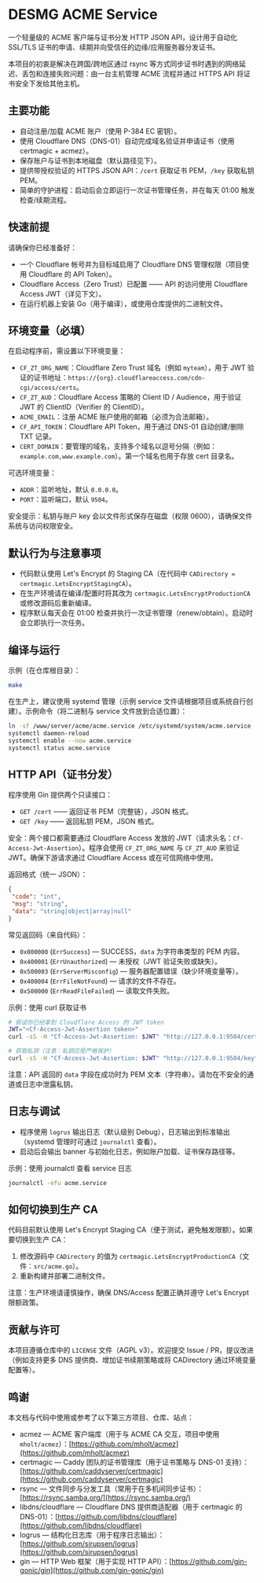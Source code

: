 # DESMG ACME Service

一个轻量级的 ACME 客户端与证书分发 HTTP JSON API，设计用于自动化 SSL/TLS 证书的申请、续期并向受信任的边缘/应用服务器分发证书。

本项目的初衷是解决在跨国/跨地区通过 rsync 等方式同步证书时遇到的网络延迟、丢包和连接失败问题：由一台主机管理 ACME 流程并通过 HTTPS API 将证书安全下发给其他主机。

## 主要功能

- 自动注册/加载 ACME 账户（使用 P-384 EC 密钥）。
- 使用 Cloudflare DNS（DNS-01）自动完成域名验证并申请证书（使用 certmagic + acmez）。
- 保存账户与证书到本地磁盘（默认路径见下）。
- 提供带授权验证的 HTTPS JSON API：`/cert` 获取证书 PEM，`/key` 获取私钥 PEM。
- 简单的守护进程：启动后会立即运行一次证书管理任务，并在每天 01:00 触发检查/续期流程。

## 快速前提

请确保你已经准备好：

- 一个 Cloudflare 帐号并为目标域启用了 Cloudflare DNS 管理权限（项目使用 Cloudflare 的 API Token）。
- Cloudflare Access（Zero Trust）已配置 —— API 的访问使用 Cloudflare Access JWT（详见下文）。
- 在运行机器上安装 Go（用于编译），或使用仓库提供的二进制文件。

## 环境变量（必填）

在启动程序前，需设置以下环境变量：

- `CF_ZT_ORG_NAME`：Cloudflare Zero Trust 域名（例如 `myteam`），用于 JWT 验证的证书地址：`https://{org}.cloudflareaccess.com/cdn-cgi/access/certs`。
- `CF_ZT_AUD`：Cloudflare Access 策略的 Client ID / Audience，用于验证 JWT 的 ClientID（Verifier 的 ClientID）。
- `ACME_EMAIL`：注册 ACME 账户使用的邮箱（必须为合法邮箱）。
- `CF_API_TOKEN`：Cloudflare API Token，用于通过 DNS-01 自动创建/删除 TXT 记录。
- `CERT_DOMAIN`：要管理的域名，支持多个域名以逗号分隔（例如：`example.com,www.example.com`）。第一个域名也用于存放 cert 目录名。

可选环境变量：

- `ADDR`：监听地址，默认 `0.0.0.0`。
- `PORT`：监听端口，默认 `9504`。

安全提示：私钥与账户 key 会以文件形式保存在磁盘（权限 0600），请确保文件系统与访问权限安全。

## 默认行为与注意事项

- 代码默认使用 Let's Encrypt 的 Staging CA（在代码中 `CADirectory = certmagic.LetsEncryptStagingCA`）。
- 在生产环境请在编译/配置时将其改为 `certmagic.LetsEncryptProductionCA` 或修改源码后重新编译。
- 程序默认每天会在 01:00 检查并执行一次证书管理（renew/obtain）。启动时会立即执行一次任务。

## 编译与运行

示例（在仓库根目录）：

```bash
make
```

在生产上，建议使用 systemd 管理（示例 service 文件请根据项目或系统自行创建）。示例命令（将二进制与 service 文件放到合适位置）：

```bash
ln -sf /www/server/acme/acme.service /etc/systemd/system/acme.service
systemctl daemon-reload
systemctl enable --now acme.service
systemctl status acme.service
```

## HTTP API（证书分发）

程序使用 Gin 提供两个只读接口：

- `GET /cert` —— 返回证书 PEM（完整链），JSON 格式。
- `GET /key`  —— 返回私钥 PEM，JSON 格式。

安全：两个接口都需要通过 Cloudflare Access 发放的 JWT（请求头名：`Cf-Access-Jwt-Assertion`）。程序会使用 `CF_ZT_ORG_NAME` 与 `CF_ZT_AUD` 来验证 JWT。确保下游请求通过 Cloudflare Access 或在可信网络中使用。

返回格式（统一 JSON）：

```json
{
 "code": "int",
 "msg": "string",
 "data": "string|object|array|null"
}
```

常见返回码（来自代码）：

- `0x000000` (`ErrSuccess`) — SUCCESS，`data` 为字符串类型的 PEM 内容。
- `0x400001` (`ErrUnauthorized`) — 未授权（JWT 验证失败或缺失）。
- `0x500003` (`ErrServerMisconfig`) — 服务器配置错误（缺少环境变量等）。
- `0x400004` (`ErrFileNotFound`) — 请求的文件不存在。
- `0x500000` (`ErrReadFileFailed`) — 读取文件失败。

示例：使用 curl 获取证书

```bash
# 假设你已经拿到 Cloudflare Access 的 JWT token
JWT="<Cf-Access-Jwt-Assertion token>"
curl -sS -H "Cf-Access-Jwt-Assertion: $JWT" "http://127.0.0.1:9504/cert" | jq -r '.data'

# 获取私钥（注意：私钥应受严格保护）
curl -sS -H "Cf-Access-Jwt-Assertion: $JWT" "http://127.0.0.1:9504/key" | jq -r '.data'
```

注意：API 返回的 `data` 字段在成功时为 PEM 文本（字符串）。请勿在不安全的通道或日志中泄露私钥。

## 日志与调试

- 程序使用 `logrus` 输出日志（默认级别 Debug），日志输出到标准输出（systemd 管理时可通过 `journalctl` 查看）。
- 启动后会输出 banner 与初始化日志，例如账户加载、证书保存路径等。

示例：使用 journalctl 查看 service 日志

```bash
journalctl -efu acme.service
```

## 如何切换到生产 CA

代码目前默认使用 Let's Encrypt Staging CA（便于测试，避免触发限额）。如果要切换到生产 CA：

1. 修改源码中 `CADirectory` 的值为 `certmagic.LetsEncryptProductionCA`（文件：`src/acme.go`）。
2. 重新构建并部署二进制文件。

注意：生产环境请谨慎操作，确保 DNS/Access 配置正确并遵守 Let's Encrypt 限额政策。

## 贡献与许可

本项目遵循仓库中的 `LICENSE` 文件（AGPL v3）。欢迎提交 Issue / PR，提议改进（例如支持更多 DNS 提供商、增加证书续期策略或将 CADirectory 通过环境变量配置等）。

## 鸣谢

本文档与代码中使用或参考了以下第三方项目、仓库、站点：

- acmez — ACME 客户端库（用于与 ACME CA 交互，项目中使用 `mholt/acmez`）：[https://github.com/mholt/acmez](https://github.com/mholt/acmez)
- certmagic — Caddy 团队的证书管理库（用于证书策略与 DNS-01 支持）：[https://github.com/caddyserver/certmagic](https://github.com/caddyserver/certmagic)
- rsync — 文件同步与分发工具（常用于在多机间同步证书）：[https://rsync.samba.org/](https://rsync.samba.org/)
- libdns/cloudflare — Cloudflare DNS 提供商适配器（用于 certmagic 的 DNS-01）：[https://github.com/libdns/cloudflare](https://github.com/libdns/cloudflare)
- logrus — 结构化日志库（用于程序日志输出）：[https://github.com/sirupsen/logrus](https://github.com/sirupsen/logrus)
- gin — HTTP Web 框架（用于实现 HTTP API）：[https://github.com/gin-gonic/gin](https://github.com/gin-gonic/gin)
